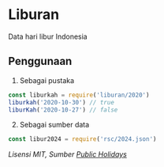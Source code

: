 # Liburan

Data hari libur Indonesia

## Penggunaan

1. Sebagai pustaka

```js
const liburkah = require('liburan/2020')
liburkah('2020-10-30') // true
liburKah('2020-10-27') // false
```

2. Sebagai sumber data

```js
const libur2024 = require('rsc/2024.json')
```

*Lisensi MIT, Sumber [Public Holidays](https://publicholidays.co.id/)*
